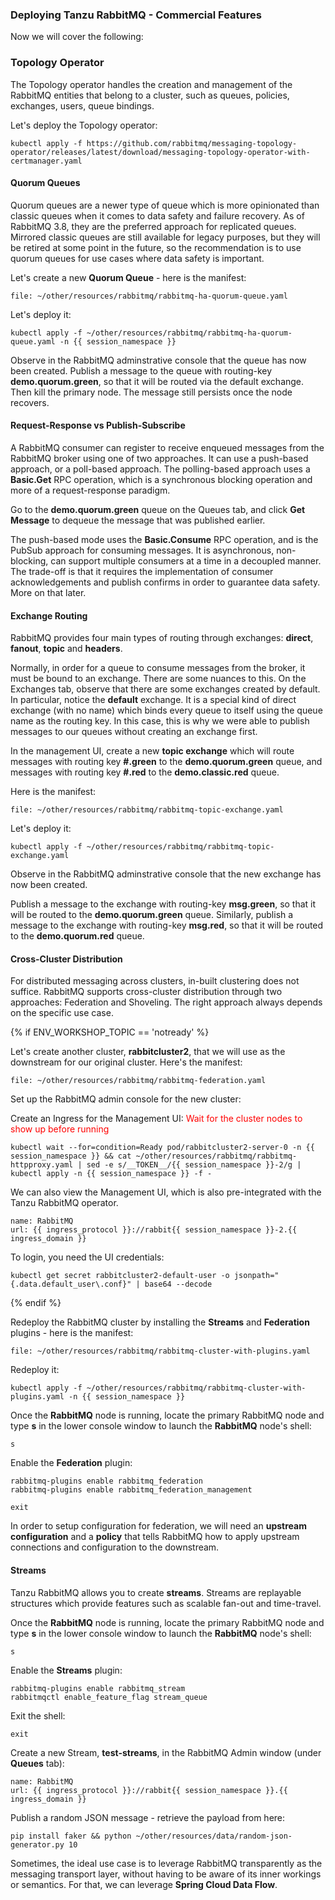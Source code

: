 ### Deploying Tanzu RabbitMQ - Commercial Features

Now we will cover the following:

### Topology Operator
The Topology operator handles the creation and management of the RabbitMQ entities that belong to a cluster, such as queues, policies, exchanges, users, queue bindings.

Let's deploy the Topology operator:

```execute
kubectl apply -f https://github.com/rabbitmq/messaging-topology-operator/releases/latest/download/messaging-topology-operator-with-certmanager.yaml
```

#### Quorum Queues

Quorum queues are a newer type of queue which is more opinionated than classic queues when it comes to data safety and failure recovery. As of RabbitMQ 3.8, they are the preferred approach for replicated queues. Mirrored classic queues are still available for legacy purposes, but they will be retired at some point in the future, so the recommendation is to use quorum queues for use cases where data safety is important.

Let's create a new **Quorum Queue** - here is the manifest:
```editor:open-file
file: ~/other/resources/rabbitmq/rabbitmq-ha-quorum-queue.yaml
```

Let's deploy it:
```execute
kubectl apply -f ~/other/resources/rabbitmq/rabbitmq-ha-quorum-queue.yaml -n {{ session_namespace }}
```

Observe in the RabbitMQ adminstrative console that the queue has now been created. Publish a message to the queue with routing-key **demo.quorum.green**, so that it will be routed via the default exchange. Then kill the primary node. The message still persists once the node recovers.

#### Request-Response vs Publish-Subscribe
A RabbitMQ consumer can register to receive enqueued messages from the RabbitMQ broker using one of two approaches. It can use a push-based approach, or a poll-based approach. The polling-based approach uses a **Basic.Get** RPC operation, which is a synchronous blocking operation and more of a request-response paradigm. 

Go to the **demo.quorum.green** queue on the Queues tab, and click **Get Message** to dequeue the message that was published earlier.

The push-based mode uses the **Basic.Consume** RPC operation, and is the PubSub approach for consuming messages. It is asynchronous, non-blocking, can support multiple consumers at a time in a decoupled manner. The trade-off is that it requires the implementation of consumer acknowledgements and publish confirms in order to guarantee data safety. More on that later.

#### Exchange Routing
RabbitMQ provides four main types of routing through exchanges: **direct**, **fanout**, **topic** and **headers**. 

Normally, in order for a queue to consume messages from the broker, it must be bound to an exchange. There are some nuances to this. On the Exchanges tab, observe that there are some exchanges created by default. In particular, notice the **default** exchange. It is a special kind of direct exchange (with no name) which binds every queue to itself using the queue name as the routing key. In this case, this is why we were able to publish messages to our queues without creating an exchange first. 

In the management UI, create a new **topic exchange** which will route messages with routing key **#.green** to the **demo.quorum.green** queue, and messages with routing key **#.red** to the **demo.classic.red** queue. 

Here is the manifest:
```editor:open-file
file: ~/other/resources/rabbitmq/rabbitmq-topic-exchange.yaml
```

Let's deploy it:
```execute
kubectl apply -f ~/other/resources/rabbitmq/rabbitmq-topic-exchange.yaml
```

Observe in the RabbitMQ adminstrative console that the new exchange has now been created. 


Publish a message to the exchange with routing-key **msg.green**, so that it will be routed to the **demo.quorum.green** queue. Similarly, publish a message to the exchange with routing-key **msg.red**, so that it will be routed to the **demo.quorum.red** queue.

#### Cross-Cluster Distribution
For distributed messaging across clusters, in-built clustering does not suffice. RabbitMQ supports cross-cluster distribution through two approaches: Federation and Shoveling. The right approach always depends on the specific use case.

{% if ENV_WORKSHOP_TOPIC == 'notready' %}

Let's create another cluster, **rabbitcluster2**, that we will use as the downstream for our original cluster. Here's the manifest:
```editor:open-file
file: ~/other/resources/rabbitmq/rabbitmq-federation.yaml
```

Set up the RabbitMQ admin console for the new cluster:

Create an Ingress for the Management UI:
<font color="red">Wait for the cluster nodes to show up before running</font>
```execute
kubectl wait --for=condition=Ready pod/rabbitcluster2-server-0 -n {{ session_namespace }} && cat ~/other/resources/rabbitmq/rabbitmq-httpproxy.yaml | sed -e s/__TOKEN__/{{ session_namespace }}-2/g | kubectl apply -n {{ session_namespace }} -f -
```

We can also view the Management UI, which is also pre-integrated with the Tanzu RabbitMQ operator.
```dashboard:create-dashboard
name: RabbitMQ
url: {{ ingress_protocol }}://rabbit{{ session_namespace }}-2.{{ ingress_domain }}
```

To login, you need the UI credentials:
```execute
kubectl get secret rabbitcluster2-default-user -o jsonpath="{.data.default_user\.conf}" | base64 --decode
```
{% endif %}

Redeploy the RabbitMQ cluster by installing the **Streams** and **Federation** plugins - here is the manifest:
```editor:open-file
file: ~/other/resources/rabbitmq/rabbitmq-cluster-with-plugins.yaml
```

Redeploy it:
```execute
kubectl apply -f ~/other/resources/rabbitmq/rabbitmq-cluster-with-plugins.yaml -n {{ session_namespace }}
```

Once the **RabbitMQ** node is running, locate the primary RabbitMQ node and type **s** in the lower console window to launch the **RabbitMQ** node's shell: 
```execute-2
s
```

Enable the **Federation** plugin:
```execute-2
rabbitmq-plugins enable rabbitmq_federation
rabbitmq-plugins enable rabbitmq_federation_management
```

```execute-2
exit
```

In order to setup configuration for federation, we will need an **upstream configuration** and a **policy** that tells RabbitMQ how to apply upstream connections and configuration to the downstream. 

#### Streams 
Tanzu RabbitMQ allows you to create **streams**. Streams are replayable structures which provide features such as scalable fan-out and time-travel.

Once the **RabbitMQ** node is running, locate the primary RabbitMQ node and type **s** in the lower console window to launch the **RabbitMQ** node's shell: 
```execute-2
s
```

Enable the **Streams** plugin:
```execute-2
rabbitmq-plugins enable rabbitmq_stream
rabbitmqctl enable_feature_flag stream_queue
```

Exit the shell:
```execute-2
exit
```

Create a new Stream, **test-streams**, in the RabbitMQ Admin window (under **Queues** tab):
```dashboard:reload-dashboard
name: RabbitMQ
url: {{ ingress_protocol }}://rabbit{{ session_namespace }}.{{ ingress_domain }}
```

Publish a random JSON  message - retrieve the payload from here:
```execute
pip install faker && python ~/other/resources/data/random-json-generator.py 10
```

Sometimes, the ideal use case is to leverage RabbitMQ transparently as the messaging transport layer, without having to be aware of its inner workings or semantics. For that, we can leverage  **Spring Cloud Data Flow**.